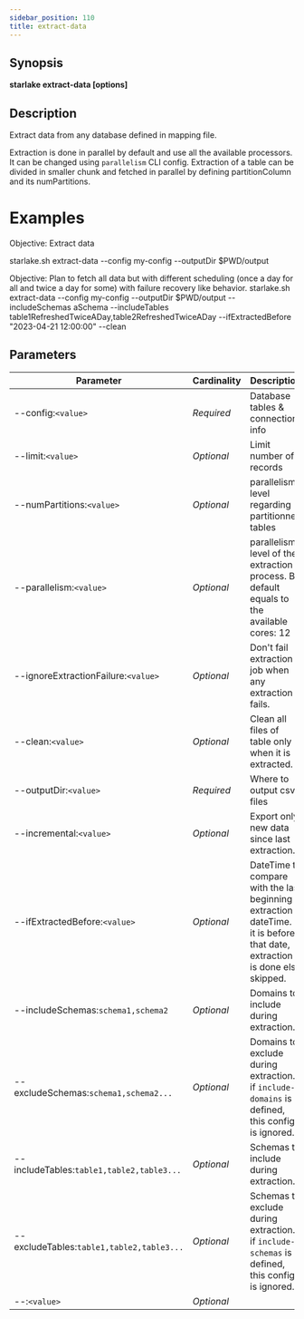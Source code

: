 ```yaml
---
sidebar_position: 110
title: extract-data
---
```



## Synopsis

**starlake extract-data [options]**

## Description

Extract data from any database defined in mapping file.

Extraction is done in parallel by default and use all the available processors. It can be changed using `parallelism` CLI config.
Extraction of a table can be divided in smaller chunk and fetched in parallel by defining partitionColumn and its numPartitions.

Examples
========

Objective: Extract data

  starlake.sh extract-data --config my-config --outputDir $PWD/output

Objective: Plan to fetch all data but with different scheduling (once a day for all and twice a day for some) with failure recovery like behavior.
  starlake.sh extract-data --config my-config --outputDir $PWD/output --includeSchemas aSchema
         --includeTables table1RefreshedTwiceADay,table2RefreshedTwiceADay --ifExtractedBefore "2023-04-21 12:00:00"
         --clean



## Parameters

Parameter|Cardinality|Description
---|---|---
--config:`<value>`|*Required*|Database tables & connection info
--limit:`<value>`|*Optional*|Limit number of records
--numPartitions:`<value>`|*Optional*|parallelism level regarding partitionned tables
--parallelism:`<value>`|*Optional*|parallelism level of the extraction process. By default equals to the available cores: 12
--ignoreExtractionFailure:`<value>`|*Optional*|Don't fail extraction job when any extraction fails.
--clean:`<value>`|*Optional*|Clean all files of table only when it is extracted.
--outputDir:`<value>`|*Required*|Where to output csv files
--incremental:`<value>`|*Optional*|Export only new data since last extraction.
--ifExtractedBefore:`<value>`|*Optional*|DateTime to compare with the last beginning extraction dateTime. If it is before that date, extraction is done else skipped.
--includeSchemas:`schema1,schema2`|*Optional*|Domains to include during extraction.
--excludeSchemas:`schema1,schema2...`|*Optional*|Domains to exclude during extraction. if `include-domains` is defined, this config is ignored.
--includeTables:`table1,table2,table3...`|*Optional*|Schemas to include during extraction.
--excludeTables:`table1,table2,table3...`|*Optional*|Schemas to exclude during extraction. if `include-schemas` is defined, this config is ignored.
--:`<value>`|*Optional*|

